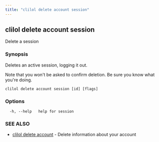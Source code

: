 ```yaml
---
title: "clilol delete account session"
---
```

## clilol delete account session

Delete a session

### Synopsis

Deletes an active session, logging it out.

Note that you won't be asked to confirm deletion.
Be sure you know what you're doing.

```
clilol delete account session [id] [flags]
```

### Options

```
  -h, --help   help for session
```

### SEE ALSO

* [clilol delete account](clilol_delete_account.md)	 - Delete information about your account
